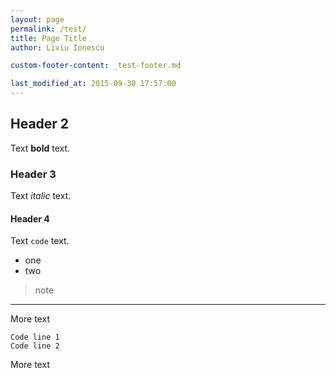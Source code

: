 ```yaml
---
layout: page
permalink: /test/
title: Page Title
author: Liviu Ionescu

custom-footer-content: _test-footer.md

last_modified_at: 2015-09-30 17:57:00
---
```


## Header 2

Text **bold** text.

### Header 3

Text _italic_ text.

#### Header 4

Text `code` text.

* one
* two

> note

***

More text

```
Code line 1
Code line 2
```
More text
